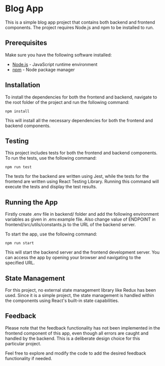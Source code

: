# Blog App

This is a simple blog app project that contains both backend and frontend components. The project requires Node.js and npm to be installed to run.

## Prerequisites

Make sure you have the following software installed:

- [Node.js](https://nodejs.org) - JavaScript runtime environment
- [npm](https://www.npmjs.com) - Node package manager

## Installation

To install the dependencies for both the frontend and backend, navigate to the root folder of the project and run the following command:

`npm install`

This will install all the necessary dependencies for both the frontend and backend components.

## Testing

This project includes tests for both the frontend and backend components. To run the tests, use the following command:

`npm run test`

The tests for the backend are written using Jest, while the tests for the frontend are written using React Testing Library. Running this command will execute the tests and display the test results.

## Running the App

Firstly create .env file in backend/ folder and add the following environment variables as given in .env.example file. Also change value of ENDPOINT in frontend/src/utils/constants.js to the URL of the backend server.

To start the app, use the following command:

`npm run start`

This will start the backend server and the frontend development server. You can access the app by opening your browser and navigating to the specified URL.

## State Management

For this project, no external state management library like Redux has been used. Since it is a simple project, the state management is handled within the components using React's built-in state capabilities.

## Feedback

Please note that the feedback functionality has not been implemented in the frontend component of this app, even though all errors are caught and handled by the backend. This is a deliberate design choice for this particular project.

Feel free to explore and modify the code to add the desired feedback functionality if needed.
